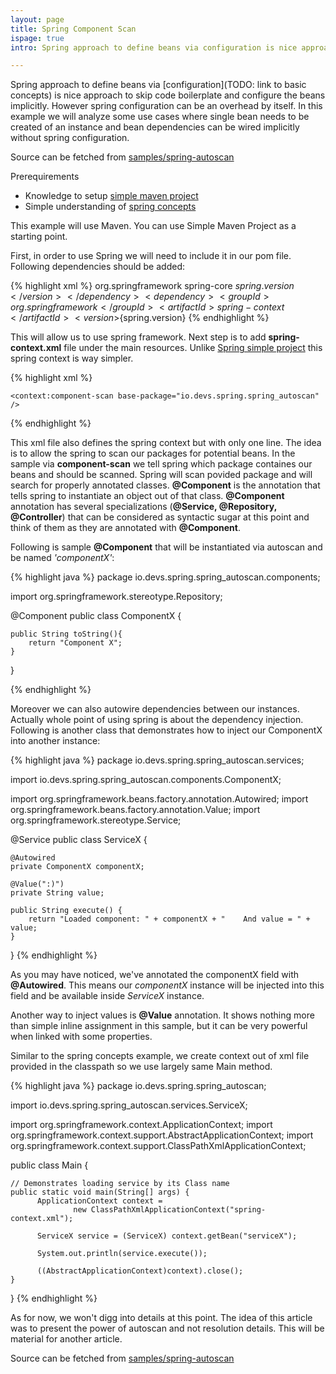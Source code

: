 ```yaml
---
layout: page
title: Spring Component Scan
ispage: true
intro: Spring approach to define beans via configuration is nice approach to skip code boilerplate and configure the beans implicitly. However spring configuration can be an overhead by itself. In this example we will analyze some use cases where single bean needs to be created of an instance and bean dependencies can be wired implicitly without spring configuration. 

---
```


Spring approach to define beans via [configuration](TODO: link to basic concepts) is nice approach to skip code boilerplate and configure the beans implicitly.
However spring configuration can be an overhead by itself. In this example we will analyze some use cases where single bean needs to be created of an instance and bean dependencies can be wired implicitly without spring configuration. 

Source can be fetched from [samples/spring-autoscan](https://github.com/devsio/samples/tree/master/spring-autoscan)

Prerequirements  

* Knowledge to setup [simple maven project](/articles/maven-helloworld)  
* Simple understanding of [spring concepts](/articles/spring-concepts)  


This example will use Maven. You can use Simple Maven Project as a starting point. 

First, in order to use Spring we will need to include it in our pom file. 
Following dependencies should be added:

{% highlight xml %}
		<dependency>
			<groupId>org.springframework</groupId>
			<artifactId>spring-core</artifactId>
			<version>${spring.version}</version>
		</dependency>
		<dependency>
			<groupId>org.springframework</groupId>
			<artifactId>spring-context</artifactId>
			<version>${spring.version}</version>
		</dependency>
{% endhighlight %}

This will allow us to use spring framework. 
Next step is to add **spring-context.xml** file under the main resources. Unlike [Spring simple project](/articles/spring-concepts) this spring context is way simpler.

{% highlight xml %}

<?xml version="1.0" encoding="UTF-8"?>

<beans xmlns="http://www.springframework.org/schema/beans"
	xmlns:xsi="http://www.w3.org/2001/XMLSchema-instance"
	xmlns:context="http://www.springframework.org/schema/context"
	xsi:schemaLocation="http://www.springframework.org/schema/beans
    http://www.springframework.org/schema/beans/spring-beans-4.1.xsd
    http://www.springframework.org/schema/context
	http://www.springframework.org/schema/context/spring-context-4.1.xsd">

    <context:component-scan base-package="io.devs.spring.spring_autoscan" />

</beans>

{% endhighlight %}

This xml file also defines the spring context but with only one line. The idea is to allow the spring to scan our packages for potential beans. 
In the sample via **component-scan** we tell spring which package containes our beans and should be scanned.
Spring will scan povided package and will search for properly annotated classes. 
**@Component** is the annotation that tells spring to instantiate an object out of that class. **@Component** annotation has several specializations (**@Service, @Repository, @Controller**) that can be considered as syntactic sugar at this point and think of them as they are annotated with **@Component**.

Following is sample **@Component** that will be instantiated via autoscan and be named *'componentX'*:

{% highlight java %}
package io.devs.spring.spring_autoscan.components;

import org.springframework.stereotype.Repository;

@Component
public class ComponentX {
	
	public String toString(){
		return "Component X";
	}
}

{% endhighlight %}

Moreover we can also autowire dependencies between our instances. Actually whole point of using spring is about the dependency injection. 
Following is another class that demonstrates how to inject our ComponentX into another instance:

{% highlight java %}
package io.devs.spring.spring_autoscan.services;

import io.devs.spring.spring_autoscan.components.ComponentX;

import org.springframework.beans.factory.annotation.Autowired;
import org.springframework.beans.factory.annotation.Value;
import org.springframework.stereotype.Service;

@Service
public class ServiceX {

	@Autowired
	private ComponentX componentX;

	@Value(":)")
	private String value;

	public String execute() {
		return "Loaded component: " + componentX + "    And value = " + value;
	}

}
{% endhighlight %}

As you may have noticed, we've annotated the componentX field with **@Autowired**. 
This means our *componentX* instance will be injected into this field and be available inside *ServiceX* instance.

Another way to inject values is **@Value** annotation. It shows nothing more than simple inline assignment in this sample, but it can be very powerful when linked with some properties. 

Similar to the spring concepts example, we create context out of xml file provided in the classpath so we use largely same Main method.

{% highlight java %}
package io.devs.spring.spring_autoscan;

import io.devs.spring.spring_autoscan.services.ServiceX;

import org.springframework.context.ApplicationContext;
import org.springframework.context.support.AbstractApplicationContext;
import org.springframework.context.support.ClassPathXmlApplicationContext;

public class Main {

	// Demonstrates loading service by its Class name
	public static void main(String[] args) {
	      ApplicationContext context = 
	              new ClassPathXmlApplicationContext("spring-context.xml");
	      
	      ServiceX service = (ServiceX) context.getBean("serviceX");

	      System.out.println(service.execute());
	      
	      ((AbstractApplicationContext)context).close();
	}

}
{% endhighlight %}

As for now, we won't digg into details at this point. The idea of this article was to present the power of autoscan and not resolution details. This will be material for another article. 

Source can be fetched from [samples/spring-autoscan](https://github.com/devsio/samples/tree/master/spring-autoscan)
